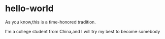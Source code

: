 # hello-world
As you know,this is a time-honored tradition. 

I'm a college student from China,and I will try my best to become somebody
